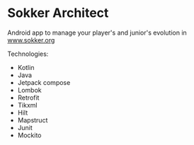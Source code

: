 # Sokker Architect

Android app to manage your player's and junior's evolution in www.sokker.org

Technologies:
 * Kotlin
 * Java
 * Jetpack compose
 * Lombok
 * Retrofit
 * Tikxml
 * Hilt
 * Mapstruct
 * Junit
 * Mockito
